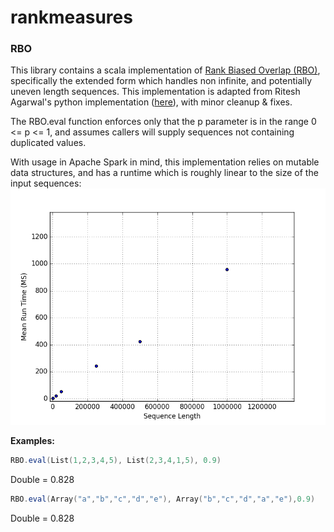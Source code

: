 # rankmeasures

### RBO
This library contains a scala implementation of [Rank Biased Overlap (RBO)](http://codalism.com/research/papers/wmz10_tois.pdf), specifically the extended form which handles non infinite, and potentially uneven length sequences. This implementation is adapted from Ritesh Agarwal's python implementation ([here](https://github.com/ragrawal/measures/blob/master/measures/rankedlist/RBO.py)), with minor cleanup & fixes.

The RBO.eval function enforces only that the p parameter is in the range 0 <= p <= 1, and assumes callers will supply sequences not containing duplicated values.

With usage in Apache Spark in mind, this implementation relies on mutable data structures, and has a runtime which is roughly linear to the size of the input sequences:
![alt text](https://github.com/b-a-n-y-a-n/rankmeasures/blob/master/meanruntime.png "Runtime in milliseconds for sequences of given length")

**Examples:**
```scala
RBO.eval(List(1,2,3,4,5), List(2,3,4,1,5), 0.9)
```
Double = 0.828

```scala
RBO.eval(Array("a","b","c","d","e"), Array("b","c","d","a","e"),0.9)
```
Double = 0.828
